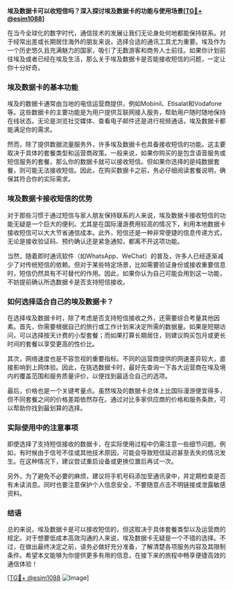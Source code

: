 **埃及数据卡可以收短信吗？深入探讨埃及数据卡的功能与使用场景[[TG💪+ @esim1088](https://t.me/s/esim1088)]**

在当今全球化的数字时代，通信技术的发展让我们无论身处何地都能保持联系。对于经常出差或长期居住海外的朋友来说，选择合适的通讯工具尤为重要。埃及作为一个历史悠久且充满魅力的国家，吸引了无数游客和商务人士前往。如果你计划前往埃及或者已经在埃及生活，那么关于埃及数据卡是否能接收短信的问题，一定让你十分好奇。

### 埃及数据卡的基本功能

埃及的数据卡通常由当地的电信运营商提供，例如Mobinil、Etisalat和Vodafone等。这些数据卡的主要功能是为用户提供互联网接入服务，帮助用户随时随地保持在线状态。无论是浏览社交媒体、查看电子邮件还是进行视频通话，埃及数据卡都能满足你的需求。

然而，除了提供数据流量服务外，许多埃及数据卡也具备接收短信的功能。这主要取决于具体的套餐类型和运营商政策。一般来说，如果你购买的是包含语音服务或短信服务的套餐，那么你的数据卡就可以接收短信。但如果你选择的是纯数据套餐，则可能无法接收短信。因此，在购买数据卡之前，务必仔细阅读套餐说明，确保其符合你的实际需求。

### 埃及数据卡接收短信的优势

对于那些习惯于通过短信与家人朋友保持联系的人来说，埃及数据卡接收短信的功能无疑是一个巨大的便利。尤其是在国际漫游费用较高的情况下，利用本地数据卡接收短信可以大大节省通信成本。此外，短信还是一种非常便捷的信息传递方式，无论是接收验证码、预约确认还是紧急通知，都离不开这项功能。

当然，随着即时通讯软件（如WhatsApp、WeChat）的普及，许多人已经逐渐减少了对传统短信的依赖。但对于某些特定场景，比如需要验证身份或接收重要信息时，短信仍然具有不可替代的作用。因此，如果你认为自己可能会用到这一功能，不妨提前确认所选数据卡是否支持短信接收。

### 如何选择适合自己的埃及数据卡？

在选择埃及数据卡时，除了考虑是否支持短信接收之外，还需要综合考量其他因素。首先，你需要根据自己的旅行或工作计划来决定所需的数据量。如果是短期访问，可以选择按天计费的小型套餐；而如果打算长期居住，则建议购买包月或更长时间的套餐以享受更高的性价比。

其次，网络速度也是不容忽视的重要指标。不同的运营商提供的网速差异较大，直接影响到上网体验。因此，在挑选数据卡时，最好先查询一下各大运营商在埃及境内的覆盖范围和服务质量评价，以便找到最适合自己的选项。

最后，价格也是一个关键考量点。虽然埃及的数据卡总体上比国际漫游便宜得多，但不同套餐之间的价格差距依然存在。通过对比多家供应商的价格和服务条款，可以帮助你找到最划算的选择。

### 实际使用中的注意事项

即使选择了支持短信接收的数据卡，在实际使用过程中仍需注意一些细节问题。例如，有时候由于信号不佳或其他技术原因，可能会导致短信延迟甚至丢失的情况发生。在这种情况下，建议尝试重启设备或更换位置后再试一次。

另外，为了避免不必要的麻烦，建议将手机号码添加至通讯录中，并定期检查是否有未读消息。同时也要注意保护个人信息安全，不要随意点击不明链接或泄露敏感资料。

### 结语

总的来说，埃及数据卡是可以接收短信的，但这取决于具体套餐类型以及运营商的规定。对于想要低成本高效沟通的人来说，埃及数据卡无疑是一个不错的选择。不过，在做出最终决定之前，请务必做好充分准备，了解清楚各项服务内容及其限制条件。希望本文能够为你提供更多有用的信息，在接下来的旅程中畅享便捷高效的通信体验！

[[TG💪+ @esim1088](https://t.me/s/esim1088) ![Image](https://i.postimg.cc/4NQfJmqS/Snipaste-2025-05-13-00-14-12.png)]